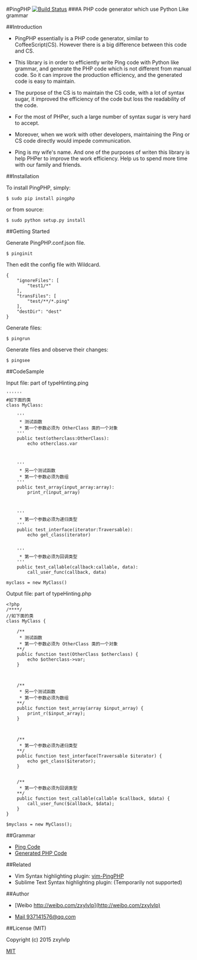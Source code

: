#PingPHP 
[![Build Status](https://travis-ci.org/zxylvlp/PingPHP.svg?branch=master)](https://travis-ci.org/zxylvlp/PingPHP)
###A PHP code generator which use Python Like grammar



##Introduction

- PingPHP essentially is a PHP code generator, similar to CoffeeScript(CS). However there is a big difference between this code and CS. 
- This library is in order to efficiently write Ping code with Python like grammar, and generate the PHP code which is not different from manual code. So it can improve the production efficiency, and the generated code is easy to maintain. 
- The purpose of the CS is to maintain the CS code, with a lot of syntax sugar, it improved the efficiency of the code but loss the readability of the code. 
- For the most of PHPer, such a large number of syntax sugar is very hard to accept. 
- Moreover, when we work with other developers, maintaining the Ping or CS code directly would impede communication.

- Ping is my wife's name. And one of the purposes of writen this library is help PHPer to improve the work efficiency. Help us to spend more time with our family and friends.

##Installation

To install PingPHP, simply:

`$ sudo pip install pingphp`

or from source:

`$ sudo python setup.py install`

##Getting Started

Generate PingPHP.conf.json file.

```
$ pinginit
```

Then edit the config file with Wildcard.

```
{
    "ignoreFiles": [
        "test1/*"
    ], 
    "transFiles": [
        "test/**/*.ping"
    ], 
    "destDir": "dest"
}
```

Generate files:

```
$ pingrun
```
Generate files and observe their changes:

```
$ pingsee
```

##CodeSample

Input file: part of typeHinting.ping

```
''''''
#如下面的类
class MyClass:

    '''
     * 测试函数
     * 第一个参数必须为 OtherClass 类的一个对象
    '''
    public test(otherclass:OtherClass):
        echo otherclass.var
    


    '''
     * 另一个测试函数
     * 第一个参数必须为数组 
    ''' 
    public test_array(input_array:array):
        print_r(input_array)
    


    '''
     * 第一个参数必须为递归类型
    '''
    public test_interface(iterator:Traversable):
        echo get_class(iterator)
    
    
    '''
     * 第一个参数必须为回调类型
    '''
    public test_callable(callback:callable, data):
        call_user_func(callback, data)
    
myclass = new MyClass()

```

Output file: part of typeHinting.php

```
<?php
/****/
//如下面的类
class MyClass { 
    
    /**
     * 测试函数
     * 第一个参数必须为 OtherClass 类的一个对象
    **/
    public function test(OtherClass $otherclass) { 
        echo $otherclass->var; 
    }
    
    
    
    /**
     * 另一个测试函数
     * 第一个参数必须为数组 
    **/
    public function test_array(array $input_array) { 
        print_r($input_array); 
    }
    
    
    
    /**
     * 第一个参数必须为递归类型
    **/
    public function test_interface(Traversable $iterator) { 
        echo get_class($iterator); 
    }
    
    
    /**
     * 第一个参数必须为回调类型
    **/
    public function test_callable(callable $callback, $data) { 
        call_user_func($callback, $data); 
    }
}

$myclass = new MyClass(); 
```

##Grammar
* [Ping Code](https://github.com/zxylvlp/PingPHP/tree/master/test/dest/test)
* [Generated PHP Code](https://github.com/zxylvlp/PingPHP/tree/master/test/dest/test)


##Related

* Vim Syntax highlighting plugin: [vim-PingPHP](https://github.com/PingPHP/Vim-PingPHP)
* Sublime Text Syntax highlighting plugin: (Temporarily not supported)

##Author

* [Weibo http://weibo.com/zxylvlp](http://weibo.com/zxylvlp)

* [Mail 937141576@qq.com](mailto:937141576@qq.com)

##License (MIT)

Copyright (c) 2015 zxylvlp

[MIT](https://github.com/zxylvlp/PingPHP/blob/master/LICENSE)
